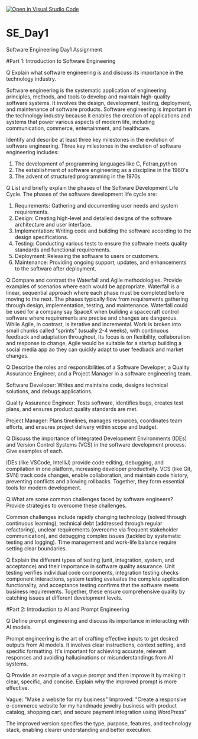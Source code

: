 [![Open in Visual Studio Code](https://classroom.github.com/assets/open-in-vscode-2e0aaae1b6195c2367325f4f02e2d04e9abb55f0b24a779b69b11b9e10269abc.svg)](https://classroom.github.com/online_ide?assignment_repo_id=18328881&assignment_repo_type=AssignmentRepo)
# SE_Day1
Software Engineering Day1 Assignment

#Part 1: Introduction to Software Engineering

Q:Explain what software engineering is and discuss its importance in the technology industry.

Software engineering is the systematic application of engineering principles, methods, and tools to develop and maintain high-quality software systems. It involves the design, development, testing, deployment, and maintenance of software products. Software engineering is important in the technology industry because it enables the creation of applications and systems that power various aspects of modern life, including communication, commerce, entertainment, and healthcare.


Identify and describe at least three key milestones in the evolution of software engineering.
Three key milestones in the evolution of software engineering includes:
1. The development of programming languages like C, Fotran,python
2. The establishment of software engineering as a discipline in the 1960's
3. The advent of structured programming in the 1970s

Q:List and briefly explain the phases of the Software Development Life Cycle.
The phases of the software development life cycle are:
1. Requirements: Gathering and documenting user needs and system requirements.
2. Design: Creating high-level and detailed designs of the software architecture and user interface.
3. Implementation: Writing code and building the software according to the design specifications.
4. Testing: Conducting various tests to ensure the software meets quality standards and functional requirements.
5. Deployment: Releasing the software to users or customers.
6. Maintenance: Providing ongoing support, updates, and enhancements to the software after deployment.


Q:Compare and contrast the Waterfall and Agile methodologies. Provide examples of scenarios where each would be appropriate.
Waterfall is a linear, sequential approach where each phase must be completed before moving to the next. The phases typically flow from requirements gathering through design, implementation, testing, and maintenance. Waterfall could be used for a company say SpaceX when building a spacecraft control software where requirements are precise and changes are dangerous. While Agile, in contrast, is iterative and incremental. Work is broken into small chunks called "sprints" (usually 2-4 weeks), with continuous feedback and adaptation throughout, Its focus is on flexibility, collaboration and response to change, Agile would be suitable for a startup building a social media app ao they can quickly adapt to user feedback and market changes.

Q:Describe the roles and responsibilities of a Software Developer, a Quality Assurance Engineer, and a Project Manager in a software engineering team.

Software Developer: Writes and maintains code, designs technical solutions, and debugs applications.

Quality Assurance Engineer: Tests software, identifies bugs, creates test plans, and ensures product quality standards are met.

Project Manager: Plans timelines, manages resources, coordinates team efforts, and ensures project delivery within scope and budget.

Q:Discuss the importance of Integrated Development Environments (IDEs) and Version Control Systems (VCS) in the software development process. Give examples of each.

IDEs (like VSCode, IntelliJ) provide code editing, debugging, and compilation in one platform, increasing developer productivity. VCS (like Git, SVN) track code changes, enable collaboration, and maintain code history, preventing conflicts and allowing rollbacks. Together, they form essential tools for modern development.

Q:What are some common challenges faced by software engineers? Provide strategies to overcome these challenges.

Common challenges include rapidly changing technology (solved through continuous learning), technical debt (addressed through regular refactoring), unclear requirements (overcome via frequent stakeholder communication), and debugging complex issues (tackled by systematic testing and logging). Time management and work-life balance require setting clear boundaries.

Q:Explain the different types of testing (unit, integration, system, and acceptance) and their importance in software quality assurance.
Unit testing verifies individual code components, integration testing checks component interactions, system testing evaluates the complete application functionality, and acceptance testing confirms that the software meets business requirements. Together, these ensure comprehensive quality by catching issues at different development levels.

#Part 2: Introduction to AI and Prompt Engineering


Q:Define prompt engineering and discuss its importance in interacting with AI models.

Prompt engineering is the art of crafting effective inputs to get desired outputs from AI models. It involves clear instructions, context setting, and specific formatting. It's important for achieving accurate, relevant responses and avoiding hallucinations or misunderstandings from AI systems.

Q:Provide an example of a vague prompt and then improve it by making it clear, specific, and concise. Explain why the improved prompt is more effective.

Vague: "Make a website for my business"
Improved: "Create a responsive e-commerce website for my handmade jewelry business with product catalog, shopping cart, and secure payment integration using WordPress"

The improved version specifies the type, purpose, features, and technology stack, enabling clearer understanding and better execution.
